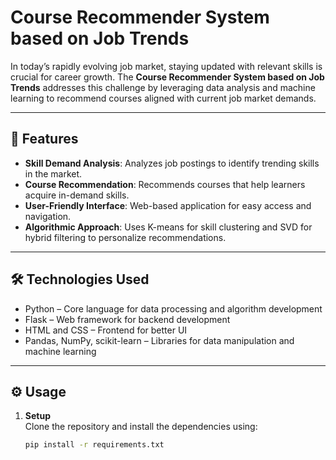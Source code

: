 # Course Recommender System based on Job Trends

In today’s rapidly evolving job market, staying updated with relevant skills is crucial for career growth. The **Course Recommender System based on Job Trends** addresses this challenge by leveraging data analysis and machine learning to recommend courses aligned with current job market demands.

---

## 🚀 Features

- **Skill Demand Analysis**: Analyzes job postings to identify trending skills in the market.
- **Course Recommendation**: Recommends courses that help learners acquire in-demand skills.
- **User-Friendly Interface**: Web-based application for easy access and navigation.
- **Algorithmic Approach**: Uses K-means for skill clustering and SVD for hybrid filtering to personalize recommendations.

---

## 🛠 Technologies Used

- Python – Core language for data processing and algorithm development
- Flask – Web framework for backend development
- HTML and CSS – Frontend for better UI
- Pandas, NumPy, scikit-learn – Libraries for data manipulation and machine learning

---

## ⚙️ Usage

1. **Setup**  
   Clone the repository and install the dependencies using:
   ```bash
   pip install -r requirements.txt
